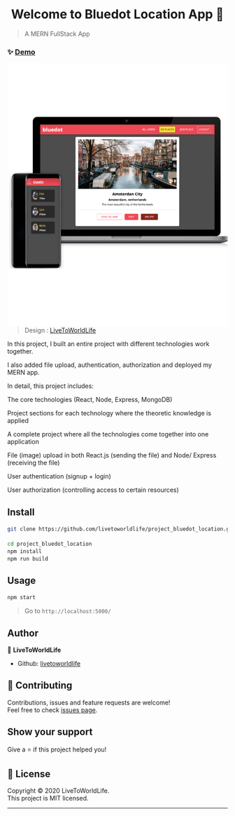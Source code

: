 <h1 align="center">Welcome to Bluedot Location App 👋</h1>

> A MERN FullStack App

### ✨ [Demo](https://bluedotlocationsingleone.herokuapp.com/)

<img align="left" alt="example" src="https://github.com/livetoworldlife/project_bluedot_location/blob/master/project_images/bothscreen.png" width="900" height="600"/>

> Design : [LiveToWorldLife](https://github.com/livetoworldlife)

In this project, I built an entire project with different technologies work together. 

I also added file upload, authentication, authorization and deployed my MERN app.

In detail, this project includes:

The core technologies (React, Node, Express, MongoDB)

Project sections for each technology where the theoretic knowledge is applied

A complete project where all the technologies come together into one application

File (image) upload in both React.js (sending the file) and Node/ Express (receiving the file)

User authentication (signup + login)

User authorization (controlling access to certain resources)

## Install

```sh
git clone https://github.com/livetoworldlife/project_bluedot_location.git

cd project_bluedot_location
npm install
npm run build
```

## Usage

```sh
npm start
```

> Go to `http://localhost:5000/`

## Author

👤 **LiveToWorldLife**
* Github: [livetoworldlife](https://github.com/livetoworldlife)

## 🤝 Contributing

Contributions, issues and feature requests are welcome!<br />Feel free to check [issues page](https://github.com/livetoworldlife/project_bluedot_location/issues).

## Show your support

Give a ⭐️ if this project helped you!

## 📝 License

Copyright © 2020 LiveToWorldLife.<br />
This project is MIT licensed.

***